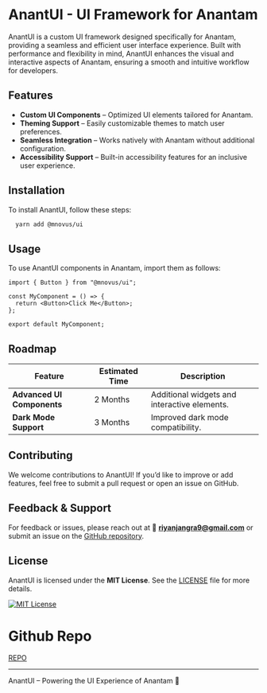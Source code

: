 # AnantUI - UI Framework for Anantam

AnantUI is a custom UI framework designed specifically for Anantam, providing a seamless and efficient user interface experience. Built with performance and flexibility in mind, AnantUI enhances the visual and interactive aspects of Anantam, ensuring a smooth and intuitive workflow for developers.

## Features

- **Custom UI Components** – Optimized UI elements tailored for Anantam.
- **Theming Support** – Easily customizable themes to match user preferences.
- **Seamless Integration** – Works natively with Anantam without additional configuration.
- **Accessibility Support** – Built-in accessibility features for an inclusive user experience.

## Installation

To install AnantUI, follow these steps:

```bash
  yarn add @mnovus/ui
```

## Usage

To use AnantUI components in Anantam, import them as follows:

```tsx
import { Button } from "@mnovus/ui";

const MyComponent = () => {
  return <Button>Click Me</Button>;
};

export default MyComponent;
```

## Roadmap

| Feature                    | Estimated Time | Description                                  |
| -------------------------- | -------------- | -------------------------------------------- |
| **Advanced UI Components** | 2 Months       | Additional widgets and interactive elements. |
| **Dark Mode Support**      | 3 Months       | Improved dark mode compatibility.            |

## Contributing

We welcome contributions to AnantUI! If you’d like to improve or add features, feel free to submit a pull request or open an issue on GitHub.

## Feedback & Support

For feedback or issues, please reach out at 📧 **riyanjangra9@gmail.com** or submit an issue on the [GitHub repository](https://github.com/Ridit-ManojKhandelwal/AnantUI/issues).

## License

AnantUI is licensed under the **MIT License**. See the [LICENSE](https://github.com/Ridit-ManojKhandelwal/AnantUI/blob/main/LICENSE) file for more details.

[![MIT License](https://img.shields.io/badge/License-MIT-green.svg)](https://choosealicense.com/licenses/mit/)

# Github Repo

[REPO](https://github.com/Ridit-ManojKhandelwal/AnantUI/)

---

AnantUI – Powering the UI Experience of Anantam 🚀
